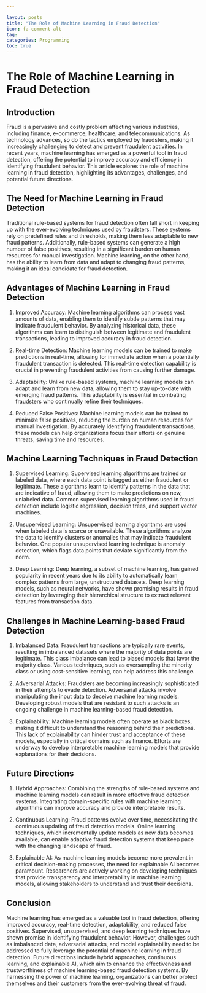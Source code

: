 ```yaml
---

layout: posts
title: "The Role of Machine Learning in Fraud Detection"
icon: fa-comment-alt
tag:      
categories: Programming
toc: true
---
```




# The Role of Machine Learning in Fraud Detection

## Introduction

Fraud is a pervasive and costly problem affecting various industries, including finance, e-commerce, healthcare, and telecommunications. As technology advances, so do the tactics employed by fraudsters, making it increasingly challenging to detect and prevent fraudulent activities. In recent years, machine learning has emerged as a powerful tool in fraud detection, offering the potential to improve accuracy and efficiency in identifying fraudulent behavior. This article explores the role of machine learning in fraud detection, highlighting its advantages, challenges, and potential future directions.

## The Need for Machine Learning in Fraud Detection

Traditional rule-based systems for fraud detection often fall short in keeping up with the ever-evolving techniques used by fraudsters. These systems rely on predefined rules and thresholds, making them less adaptable to new fraud patterns. Additionally, rule-based systems can generate a high number of false positives, resulting in a significant burden on human resources for manual investigation. Machine learning, on the other hand, has the ability to learn from data and adapt to changing fraud patterns, making it an ideal candidate for fraud detection.

## Advantages of Machine Learning in Fraud Detection

1. Improved Accuracy: Machine learning algorithms can process vast amounts of data, enabling them to identify subtle patterns that may indicate fraudulent behavior. By analyzing historical data, these algorithms can learn to distinguish between legitimate and fraudulent transactions, leading to improved accuracy in fraud detection.

2. Real-time Detection: Machine learning models can be trained to make predictions in real-time, allowing for immediate action when a potentially fraudulent transaction is detected. This real-time detection capability is crucial in preventing fraudulent activities from causing further damage.

3. Adaptability: Unlike rule-based systems, machine learning models can adapt and learn from new data, allowing them to stay up-to-date with emerging fraud patterns. This adaptability is essential in combating fraudsters who continually refine their techniques.

4. Reduced False Positives: Machine learning models can be trained to minimize false positives, reducing the burden on human resources for manual investigation. By accurately identifying fraudulent transactions, these models can help organizations focus their efforts on genuine threats, saving time and resources.

## Machine Learning Techniques in Fraud Detection

1. Supervised Learning: Supervised learning algorithms are trained on labeled data, where each data point is tagged as either fraudulent or legitimate. These algorithms learn to identify patterns in the data that are indicative of fraud, allowing them to make predictions on new, unlabeled data. Common supervised learning algorithms used in fraud detection include logistic regression, decision trees, and support vector machines.

2. Unsupervised Learning: Unsupervised learning algorithms are used when labeled data is scarce or unavailable. These algorithms analyze the data to identify clusters or anomalies that may indicate fraudulent behavior. One popular unsupervised learning technique is anomaly detection, which flags data points that deviate significantly from the norm.

3. Deep Learning: Deep learning, a subset of machine learning, has gained popularity in recent years due to its ability to automatically learn complex patterns from large, unstructured datasets. Deep learning models, such as neural networks, have shown promising results in fraud detection by leveraging their hierarchical structure to extract relevant features from transaction data.

## Challenges in Machine Learning-based Fraud Detection

1. Imbalanced Data: Fraudulent transactions are typically rare events, resulting in imbalanced datasets where the majority of data points are legitimate. This class imbalance can lead to biased models that favor the majority class. Various techniques, such as oversampling the minority class or using cost-sensitive learning, can help address this challenge.

2. Adversarial Attacks: Fraudsters are becoming increasingly sophisticated in their attempts to evade detection. Adversarial attacks involve manipulating the input data to deceive machine learning models. Developing robust models that are resistant to such attacks is an ongoing challenge in machine learning-based fraud detection.

3. Explainability: Machine learning models often operate as black boxes, making it difficult to understand the reasoning behind their predictions. This lack of explainability can hinder trust and acceptance of these models, especially in critical domains such as finance. Efforts are underway to develop interpretable machine learning models that provide explanations for their decisions.

## Future Directions

1. Hybrid Approaches: Combining the strengths of rule-based systems and machine learning models can result in more effective fraud detection systems. Integrating domain-specific rules with machine learning algorithms can improve accuracy and provide interpretable results.

2. Continuous Learning: Fraud patterns evolve over time, necessitating the continuous updating of fraud detection models. Online learning techniques, which incrementally update models as new data becomes available, can enable adaptive fraud detection systems that keep pace with the changing landscape of fraud.

3. Explainable AI: As machine learning models become more prevalent in critical decision-making processes, the need for explainable AI becomes paramount. Researchers are actively working on developing techniques that provide transparency and interpretability in machine learning models, allowing stakeholders to understand and trust their decisions.

## Conclusion

Machine learning has emerged as a valuable tool in fraud detection, offering improved accuracy, real-time detection, adaptability, and reduced false positives. Supervised, unsupervised, and deep learning techniques have shown promise in identifying fraudulent behavior. However, challenges such as imbalanced data, adversarial attacks, and model explainability need to be addressed to fully leverage the potential of machine learning in fraud detection. Future directions include hybrid approaches, continuous learning, and explainable AI, which aim to enhance the effectiveness and trustworthiness of machine learning-based fraud detection systems. By harnessing the power of machine learning, organizations can better protect themselves and their customers from the ever-evolving threat of fraud.